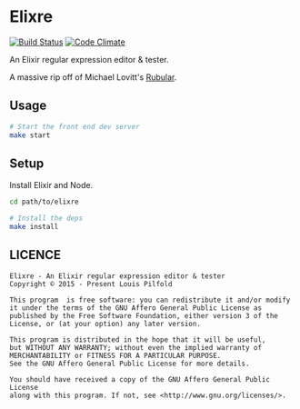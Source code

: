 Elixre
======

[![Build Status](https://travis-ci.org/lpil/elixre.svg?branch=v2/master)](https://travis-ci.org/lpil/elixre)
[![Code Climate](https://codeclimate.com/github/lpil/elixre/badges/gpa.svg)](https://codeclimate.com/github/lpil/elixre)

An Elixir regular expression editor & tester.

A massive rip off of Michael Lovitt's [Rubular](http://rubular.com/).


## Usage

```sh
# Start the front end dev server
make start
```


## Setup

Install Elixir and Node.

```sh
cd path/to/elixre

# Install the deps
make install
```

## LICENCE

```
Elixre - An Elixir regular expression editor & tester
Copyright © 2015 - Present Louis Pilfold

This program  is free software: you can redistribute it and/or modify
it under the terms of the GNU Affero General Public License as
published by the Free Software Foundation, either version 3 of the
License, or (at your option) any later version.

This program is distributed in the hope that it will be useful,
but WITHOUT ANY WARRANTY; without even the implied warranty of
MERCHANTABILITY or FITNESS FOR A PARTICULAR PURPOSE.
See the GNU Affero General Public License for more details.

You should have received a copy of the GNU Affero General Public License
along with this program. If not, see <http://www.gnu.org/licenses/>.
```

